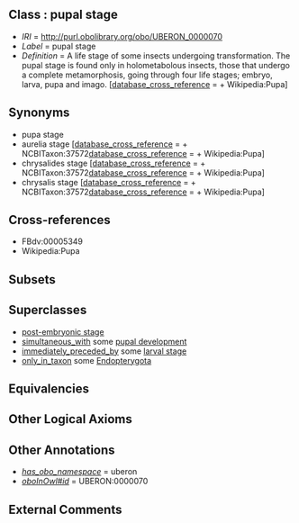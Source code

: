 
## Class : pupal stage

 * *IRI* = http://purl.obolibrary.org/obo/UBERON_0000070
 * *Label* = pupal stage
 * *Definition* = A life stage of some insects undergoing transformation. The pupal stage is found only in holometabolous insects, those that undergo a complete metamorphosis, going through four life stages; embryo, larva, pupa and imago. [[database_cross_reference](../../ef/oboInOwl#hasDbXref.md) =  + Wikipedia:Pupa]

## Synonyms

 * pupa stage
 * aurelia stage [[database_cross_reference](../../ef/oboInOwl#hasDbXref.md) =  + NCBITaxon:37572[database_cross_reference](../../ef/oboInOwl#hasDbXref.md) =  + Wikipedia:Pupa]
 * chrysalides stage [[database_cross_reference](../../ef/oboInOwl#hasDbXref.md) =  + NCBITaxon:37572[database_cross_reference](../../ef/oboInOwl#hasDbXref.md) =  + Wikipedia:Pupa]
 * chrysalis stage [[database_cross_reference](../../ef/oboInOwl#hasDbXref.md) =  + NCBITaxon:37572[database_cross_reference](../../ef/oboInOwl#hasDbXref.md) =  + Wikipedia:Pupa]

## Cross-references

 * FBdv:00005349
 * Wikipedia:Pupa

## Subsets


## Superclasses

 * [post-embryonic stage](../../UBERON/92/UBERON_0000092.md)
 * [simultaneous_with](../../RO/82/RO_0002082.md) some [pupal development](../../GO/09/GO_0035209.md)
 * [immediately_preceded_by](../../RO/87/RO_0002087.md) some [larval stage](../../UBERON/69/UBERON_0000069.md)
 * [only_in_taxon](../../RO/60/RO_0002160.md) some [Endopterygota](../../NCBITaxon/92/NCBITaxon_33392.md)

## Equivalencies


## Other Logical Axioms


## Other Annotations

 * *[has_obo_namespace](../../ce/oboInOwl#hasOBONamespace.md)* = uberon
 * *[oboInOwl#id](../../id/oboInOwl#id.md)* = UBERON:0000070

## External Comments

